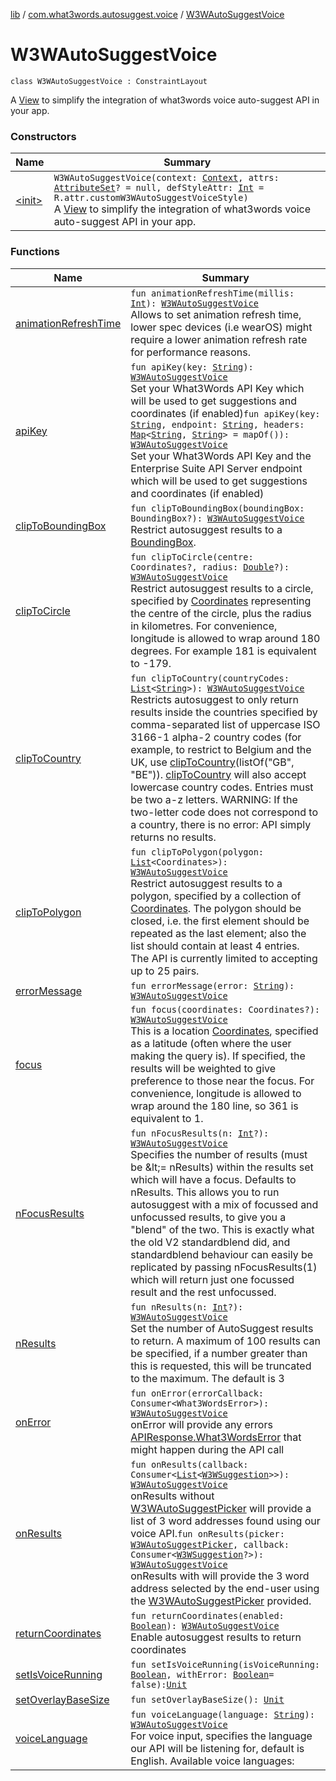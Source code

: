[lib](../../index.md) / [com.what3words.autosuggest.voice](../index.md) / [W3WAutoSuggestVoice](./index.md)

# W3WAutoSuggestVoice

`class W3WAutoSuggestVoice : ConstraintLayout`

A [View](https://developer.android.com/reference/android/view/View.html) to simplify the integration of what3words voice auto-suggest API in your app.

### Constructors

| Name | Summary |
|---|---|
| [&lt;init&gt;](-init-.md) | `W3WAutoSuggestVoice(context: `[`Context`](https://developer.android.com/reference/android/content/Context.html)`, attrs: `[`AttributeSet`](https://developer.android.com/reference/android/util/AttributeSet.html)`? = null, defStyleAttr: `[`Int`](https://kotlinlang.org/api/latest/jvm/stdlib/kotlin/-int/index.html)` = R.attr.customW3WAutoSuggestVoiceStyle)`<br>A [View](https://developer.android.com/reference/android/view/View.html) to simplify the integration of what3words voice auto-suggest API in your app. |

### Functions

| Name | Summary |
|---|---|
| [animationRefreshTime](animation-refresh-time.md) | `fun animationRefreshTime(millis: `[`Int`](https://kotlinlang.org/api/latest/jvm/stdlib/kotlin/-int/index.html)`): `[`W3WAutoSuggestVoice`](./index.md)<br>Allows to set animation refresh time, lower spec devices (i.e wearOS) might require a lower animation refresh rate for performance reasons. |
| [apiKey](api-key.md) | `fun apiKey(key: `[`String`](https://kotlinlang.org/api/latest/jvm/stdlib/kotlin/-string/index.html)`): `[`W3WAutoSuggestVoice`](./index.md)<br>Set your What3Words API Key which will be used to get suggestions and coordinates (if enabled)`fun apiKey(key: `[`String`](https://kotlinlang.org/api/latest/jvm/stdlib/kotlin/-string/index.html)`, endpoint: `[`String`](https://kotlinlang.org/api/latest/jvm/stdlib/kotlin/-string/index.html)`, headers: `[`Map`](https://kotlinlang.org/api/latest/jvm/stdlib/kotlin.collections/-map/index.html)`<`[`String`](https://kotlinlang.org/api/latest/jvm/stdlib/kotlin/-string/index.html)`, `[`String`](https://kotlinlang.org/api/latest/jvm/stdlib/kotlin/-string/index.html)`> = mapOf()): `[`W3WAutoSuggestVoice`](./index.md)<br>Set your What3Words API Key and the Enterprise Suite API Server endpoint which will be used to get suggestions and coordinates (if enabled) |
| [clipToBoundingBox](clip-to-bounding-box.md) | `fun clipToBoundingBox(boundingBox: BoundingBox?): `[`W3WAutoSuggestVoice`](./index.md)<br>Restrict autosuggest results to a [BoundingBox](#). |
| [clipToCircle](clip-to-circle.md) | `fun clipToCircle(centre: Coordinates?, radius: `[`Double`](https://kotlinlang.org/api/latest/jvm/stdlib/kotlin/-double/index.html)`?): `[`W3WAutoSuggestVoice`](./index.md)<br>Restrict autosuggest results to a circle, specified by [Coordinates](#) representing the centre of the circle, plus the radius in kilometres. For convenience, longitude is allowed to wrap around 180 degrees. For example 181 is equivalent to -179. |
| [clipToCountry](clip-to-country.md) | `fun clipToCountry(countryCodes: `[`List`](https://kotlinlang.org/api/latest/jvm/stdlib/kotlin.collections/-list/index.html)`<`[`String`](https://kotlinlang.org/api/latest/jvm/stdlib/kotlin/-string/index.html)`>): `[`W3WAutoSuggestVoice`](./index.md)<br>Restricts autosuggest to only return results inside the countries specified by comma-separated list of uppercase ISO 3166-1 alpha-2 country codes (for example, to restrict to Belgium and the UK, use [clipToCountry](clip-to-country.md)(listOf("GB", "BE")). [clipToCountry](clip-to-country.md) will also accept lowercase country codes. Entries must be two a-z letters. WARNING: If the two-letter code does not correspond to a country, there is no error: API simply returns no results. |
| [clipToPolygon](clip-to-polygon.md) | `fun clipToPolygon(polygon: `[`List`](https://kotlinlang.org/api/latest/jvm/stdlib/kotlin.collections/-list/index.html)`<Coordinates>): `[`W3WAutoSuggestVoice`](./index.md)<br>Restrict autosuggest results to a polygon, specified by a collection of [Coordinates](#). The polygon should be closed, i.e. the first element should be repeated as the last element; also the list should contain at least 4 entries. The API is currently limited to accepting up to 25 pairs. |
| [errorMessage](error-message.md) | `fun errorMessage(error: `[`String`](https://kotlinlang.org/api/latest/jvm/stdlib/kotlin/-string/index.html)`): `[`W3WAutoSuggestVoice`](./index.md) |
| [focus](focus.md) | `fun focus(coordinates: Coordinates?): `[`W3WAutoSuggestVoice`](./index.md)<br>This is a location [Coordinates](#), specified as a latitude (often where the user making the query is). If specified, the results will be weighted to give preference to those near the focus. For convenience, longitude is allowed to wrap around the 180 line, so 361 is equivalent to 1. |
| [nFocusResults](n-focus-results.md) | `fun nFocusResults(n: `[`Int`](https://kotlinlang.org/api/latest/jvm/stdlib/kotlin/-int/index.html)`?): `[`W3WAutoSuggestVoice`](./index.md)<br>Specifies the number of results (must be &amp;lt;= nResults) within the results set which will have a focus. Defaults to nResults. This allows you to run autosuggest with a mix of focussed and unfocussed results, to give you a "blend" of the two. This is exactly what the old V2 standardblend did, and standardblend behaviour can easily be replicated by passing nFocusResults(1) which will return just one focussed result and the rest unfocussed. |
| [nResults](n-results.md) | `fun nResults(n: `[`Int`](https://kotlinlang.org/api/latest/jvm/stdlib/kotlin/-int/index.html)`?): `[`W3WAutoSuggestVoice`](./index.md)<br>Set the number of AutoSuggest results to return. A maximum of 100 results can be specified, if a number greater than this is requested, this will be truncated to the maximum. The default is 3 |
| [onError](on-error.md) | `fun onError(errorCallback: Consumer<What3WordsError>): `[`W3WAutoSuggestVoice`](./index.md)<br>onError will provide any errors [APIResponse.What3WordsError](#) that might happen during the API call |
| [onResults](on-results.md) | `fun onResults(callback: Consumer<`[`List`](https://kotlinlang.org/api/latest/jvm/stdlib/kotlin.collections/-list/index.html)`<`[`W3WSuggestion`](../-w3-w-suggestion/index.md)`>>): `[`W3WAutoSuggestVoice`](./index.md)<br>onResults without [W3WAutoSuggestPicker](../../com.what3words.autosuggest.picker/-w3-w-auto-suggest-picker/index.md) will provide a list of 3 word addresses found using our voice API.`fun onResults(picker: `[`W3WAutoSuggestPicker`](../../com.what3words.autosuggest.picker/-w3-w-auto-suggest-picker/index.md)`, callback: Consumer<`[`W3WSuggestion`](../-w3-w-suggestion/index.md)`?>): `[`W3WAutoSuggestVoice`](./index.md)<br>onResults with will provide the 3 word address selected by the end-user using the [W3WAutoSuggestPicker](../../com.what3words.autosuggest.picker/-w3-w-auto-suggest-picker/index.md) provided. |
| [returnCoordinates](return-coordinates.md) | `fun returnCoordinates(enabled: `[`Boolean`](https://kotlinlang.org/api/latest/jvm/stdlib/kotlin/-boolean/index.html)`): `[`W3WAutoSuggestVoice`](./index.md)<br>Enable autosuggest results to return coordinates |
| [setIsVoiceRunning](set-is-voice-running.md) | `fun setIsVoiceRunning(isVoiceRunning: `[`Boolean`](https://kotlinlang.org/api/latest/jvm/stdlib/kotlin/-boolean/index.html)`, withError: `[`Boolean`](https://kotlinlang.org/api/latest/jvm/stdlib/kotlin/-boolean/index.html)` = false): `[`Unit`](https://kotlinlang.org/api/latest/jvm/stdlib/kotlin/-unit/index.html) |
| [setOverlayBaseSize](set-overlay-base-size.md) | `fun setOverlayBaseSize(): `[`Unit`](https://kotlinlang.org/api/latest/jvm/stdlib/kotlin/-unit/index.html) |
| [voiceLanguage](voice-language.md) | `fun voiceLanguage(language: `[`String`](https://kotlinlang.org/api/latest/jvm/stdlib/kotlin/-string/index.html)`): `[`W3WAutoSuggestVoice`](./index.md)<br>For voice input, specifies the language our API will be listening for, default is English. Available voice languages: |
